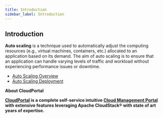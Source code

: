 ```yaml
---
title: Introduction
sidebar_label: Introduction
---
```


## Introduction

**Auto scaling** is a technique used to automatically adjust the computing resources (e.g., virtual machines, containers, etc.) allocated to an application based on its demand. The aim of auto scaling is to ensure that an application can handle varying levels of traffic and workload without experiencing performance issues or downtime.

- [Auto Scaling Overview](./autoscaling-overview#overview-of-autoscaling-feature-in-CloudPortal-cloud-management-portal)
- [Auto Scaling Deployment](./autoscaling-deployment#add-autoscaling-feature-to-the-instance-in-CloudPortal-cmp)

**About CloudPortal**

**[CloudPortal](https://www.youtube.com/watch?v=nyV8oE3dfXs) is a complete self-service intuitive [Cloud Management Portal](https://www.CloudPortal.com/) with extensive features leveraging Apache CloudStack® with state of art years of expertise.**

